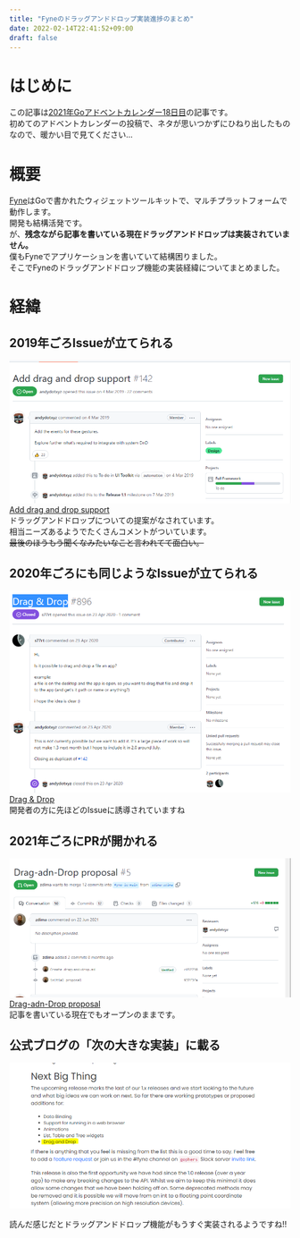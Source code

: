 ```yaml
---
title: "Fyneのドラッグアンドドロップ実装進捗のまとめ"
date: 2022-02-14T22:41:52+09:00
draft: false
---
```


# はじめに
この記事は[2021年Goアドベントカレンダー18日目](https://qiita.com/advent-calendar/2021/go)の記事です。\
初めてのアドベントカレンダーの投稿で、ネタが思いつかずにひねり出したものなので、暖かい目で見てください...

# 概要

[Fyne](https://fyne.io/)はGoで書かれたウィジェットツールキットで、マルチプラットフォームで動作します。\
開発も結構活発です。\
が、**残念ながら記事を書いている現在ドラッグアンドドロップは実装されていません。**\
僕もFyneでアプリケーションを書いていて結構困りました。\
そこでFyneのドラッグアンドドロップ機能の実装経緯についてまとめました。
# 経緯
## 2019年ごろIssueが立てられる
![img](/images/Fyne-drag-and-drop-issue1.png)
[Add drag and drop support](https://github.com/fyne-io/fyne/issues/142)\
ドラッグアンドドロップについての提案がなされています。\
相当ニーズあるようでたくさんコメントがついています。\
~~最後のほうもう聞くなみたいなこと言われてて面白い。~~

## 2020年ごろにも同じようなIssueが立てられる
![img](/images/Fyne-drag-and-drop-issue2.png)
[Drag & Drop](https://github.com/fyne-io/fyne/issues/896)\
開発者の方に先ほどのIssueに誘導されていますね


## 2021年ごろにPRが開かれる
![img](/images/Fyne-drag-and-drop-PR1.png)
[Drag-adn-Drop proposal](https://github.com/fyne-io/proposals/pull/5)\
記事を書いている現在でもオープンのままです。

## 公式ブログの「次の大きな実装」に載る
![img](/images/Fyne-drag-and-drop-blog1.png)

読んだ感じだとドラッグアンドドロップ機能がもうすぐ実装されるようですね!!

